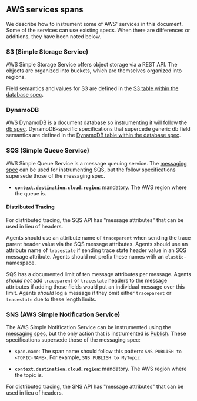 ## AWS services spans

We describe how to instrument some of AWS' services in this document.
Some of the services can use existing specs. When there are differences or additions, they have been noted below.

### S3 (Simple Storage Service)

AWS Simple Storage Service offers object storage via a REST API. The objects are organized into buckets, which are
themselves organized into regions.

Field semantics and values for S3 are defined in the [S3 table within the database spec](tracing-instrumentation-db.md#aws-s3).

### DynamoDB

AWS DynamoDB is a document database so instrumenting it will follow the [db spec](tracing-instrumentation-db.md).
DynamoDB-specific specifications that supercede generic db field semantics are defined in the [DynamoDB table within the database spec](tracing-instrumentation-db.md#aws-dynamodb).

### SQS (Simple Queue Service)

AWS Simple Queue Service is a message queuing service. The [messaging spec](tracing-instrumentation-messaging.md) can
be used for instrumenting SQS, but the follow specifications supersede those of the messaging spec.

- **`context.destination.cloud.region`**: mandatory. The AWS region where the queue is.

#### Distributed Tracing

For distributed tracing, the SQS API has "message attributes" that can be used in lieu of headers.

Agents should use an attribute name of `traceparent` when sending the trace parent header value via the SQS message attributes.  Agents should use an attribute name of `tracestate` if sending trace state header value in an SQS message attribute.  Agents should not prefix these names with an `elastic-` namespace.

SQS has a documented limit of ten message attributes per message.  Agents _should not_ add `traceparent` or `tracestate` headers to the message attributes if adding those fields would put an individual message over this limit.  Agents _should_ log a message if they omit either `traceparent` or `tracestate` due to these length limits. 

### SNS (AWS Simple Notification Service)

The AWS Simple Notification Service can be instrumented using the [messaging spec](tracing-instrumentation-messaging.md),
but the only action that is instrumented is [Publish](https://docs.aws.amazon.com/sns/latest/api/API_Publish.html). These specifications supersede those of the messaging spec:

- `span.name`: The span name should follow this pattern: `SNS PUBLISH to <TOPIC-NAME>`. For example,
`SNS PUBLISH to MyTopic`.

- **`context.destination.cloud.region`**: mandatory. The AWS region where the topic is.

For distributed tracing, the SNS API has "message attributes" that can be used in lieu of headers.
